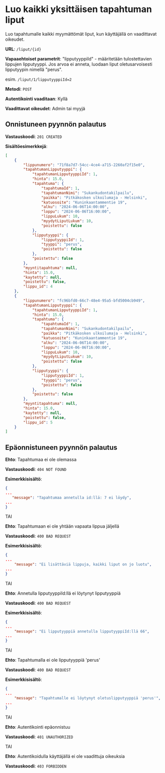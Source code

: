 # Luo kaikki yksittäisen tapahtuman liput

Luo tapahtumalle kaikki myymättömät liput, kun käyttäjällä on vaadittavat oikeudet.

__URL__: `/liput/{id}`

__Vapaaehtoiset parametrit__: "lipputyyppiId" - määritetään tulostettavien lippujen lipputyyppi. Jos arvoa ei anneta, luodaan liput oletusarvoisesti lipputyypin nimellä "perus".

esim. `/liput/1/lipputyyppiId=2`

__Metodi__: `POST`

__Autentikointi vaaditaan__: Kyllä

__Vaadittavat oikeudet__: Admin tai myyjä

## Onnistuneen pyynnön palautus

__Vastauskoodi__: `201 CREATED`

__Sisältöesimerkkejä__:

```json
[
    {
        "lippunumero": "71f8a7d7-54cc-4ce4-a715-2260af2f15e0",
        "tapahtumanLipputyyppi": {
            "tapahtumanLipputyyppiId": 1,
            "hinta": 15.0,
            "tapahtuma": {
                "tapahtumaId": 1,
                "tapahtumanNimi": "Sukankudontakilpailu",
                "paikka": "Pitkäkosken ulkoilumaja - Helsinki",
                "katuosoite": "Kuninkaantammentie 19",
                "alku": "2024-06-06T14:00:00",
                "loppu": "2024-06-06T16:00:00",
                "lippuLukum": 10,
                "myydytLiputLukum": 10,
                "poistettu": false
            },
            "lipputyyppi": {
                "lipputyyppiId": 1,
                "tyyppi": "perus",
                "poistettu": false
            },
            "poistettu": false
        },
        "myyntitapahtuma": null,
        "hinta": 15.0,
        "kaytetty": null,
        "poistettu": false,
        "lippu_id": 4
    },
    {
        "lippunumero": "fc96bfd0-66c7-48e4-95a5-bfd5004cb949",
        "tapahtumanLipputyyppi": {
            "tapahtumanLipputyyppiId": 1,
            "hinta": 15.0,
            "tapahtuma": {
                "tapahtumaId": 1,
                "tapahtumanNimi": "Sukankudontakilpailu",
                "paikka": "Pitkäkosken ulkoilumaja - Helsinki",
                "katuosoite": "Kuninkaantammentie 19",
                "alku": "2024-06-06T14:00:00",
                "loppu": "2024-06-06T16:00:00",
                "lippuLukum": 10,
                "myydytLiputLukum": 10,
                "poistettu": false
            },
            "lipputyyppi": {
                "lipputyyppiId": 1,
                "tyyppi": "perus",
                "poistettu": false
            },
            "poistettu": false
        },
        "myyntitapahtuma": null,
        "hinta": 15.0,
        "kaytetty": null,
        "poistettu": false,
        "lippu_id": 5
    }
]
```
## Epäonnistuneen pyynnön palautus


__Ehto__: Tapahtumaa ei ole olemassa

__Vastauskoodi__: `404 NOT FOUND`

__Esimerkkisisältö__:

```json
{
...
   "message": "Tapahtumaa annetulla id:llä: 7 ei löydy",
...
}
```

TAI

__Ehto__: Tapahtumaan ei ole yhtään vapaata lippua jäljellä

__Vastauskoodi__: `400 BAD REQUEST`

__Esimerkkisisältö__:

```json
{
...
    "message": "Ei lisättäviä lippuja, kaikki liput on jo luotu",
...
}
```

TAI

__Ehto__: Annetulla lipputyyppiId:llä ei löytynyt lipputyyppiä

__Vastauskoodi__: `400 BAD REQUEST`

__Esimerkkisisältö__:

```json
{
...
    "message": "Ei lipputyyppiä annetulla lipputyyppiId:llä 66",
...
}
```

TAI

__Ehto__: Tapahtumalla ei ole lipputyyppiä 'perus'

__Vastauskoodi__: `400 BAD REQUEST`

__Esimerkkisisältö__:

```json
{
...
    "message": "Tapahtumalle ei löytynyt oletuslipputyyppiä 'perus'",
...
}
```

TAI

__Ehto__: Autentikointi epäonnistuu

__Vastauskoodi__: `401 UNAUTHORIZED`

TAI

__Ehto__: Autentikoidulla käyttäjällä ei ole vaadittuja oikeuksia

__Vastauskoodi__: `403 FORBIDDEN`